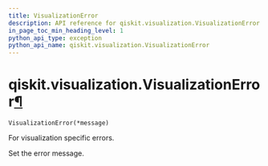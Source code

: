 ```yaml
---
title: VisualizationError
description: API reference for qiskit.visualization.VisualizationError
in_page_toc_min_heading_level: 1
python_api_type: exception
python_api_name: qiskit.visualization.VisualizationError
---
```


# qiskit.visualization.VisualizationError[¶](#qiskit-visualization-visualizationerror "Permalink to this headline")

<span id="qiskit.visualization.VisualizationError" />

`VisualizationError(*message)`

For visualization specific errors.

Set the error message.

